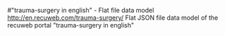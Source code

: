 #"trauma-surgery in english" - Flat file data model
http://en.recuweb.com/trauma-surgery/
Flat JSON file data model of the recuweb portal "trauma-surgery in english"
